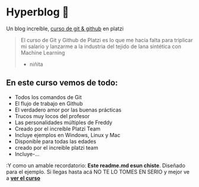 # Hyperblog 💚
Un blog increíble, [curso de git & github](https://platzi.com/cursos/git-github/ "curso de git & github") en platzi
>El curso de Git y Github de Platzi es lo que me hacía falta para triplicar mi salario y lanzarme a la industria del tejido de lana sintética con Machine Learning
>- niñita

## En este curso vemos de todo:
- Todos los comandos de Git
- El flujo de trabajo en Github
- El verdadero amor por las buenas prácticas
- Trucos muy locos del profesor
- Las personalidades múltiples de Freddy
- Creado por el increíble Platzi Team
- Incluye ejemplos en Windows, Linux y Mac
- Disponible para todas las edades
- creado por el increible platzi team
- Incluye-...

:Y como un amable recordatorio: **Este readme.md esun chiste**. Diseñado para el ejemplo. Si llegas hasta acá NO TE LO TOMES EN SERIO y mejor ve a [**ver el curso**](http://https://platzi.com/cursos/git-github/ "ve a ver el curso")